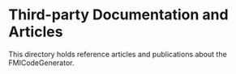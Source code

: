 # Third-party Documentation and Articles

This directory holds reference articles and publications about the FMICodeGenerator.

